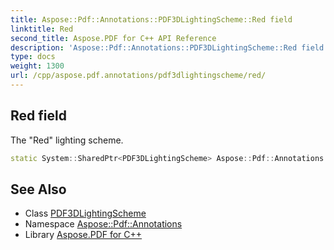```yaml
---
title: Aspose::Pdf::Annotations::PDF3DLightingScheme::Red field
linktitle: Red
second_title: Aspose.PDF for C++ API Reference
description: 'Aspose::Pdf::Annotations::PDF3DLightingScheme::Red field. The "Red" lighting scheme in C++.'
type: docs
weight: 1300
url: /cpp/aspose.pdf.annotations/pdf3dlightingscheme/red/
---
```

## Red field


The "Red" lighting scheme.

```cpp
static System::SharedPtr<PDF3DLightingScheme> Aspose::Pdf::Annotations::PDF3DLightingScheme::Red
```

## See Also

* Class [PDF3DLightingScheme](../)
* Namespace [Aspose::Pdf::Annotations](../../)
* Library [Aspose.PDF for C++](../../../)

